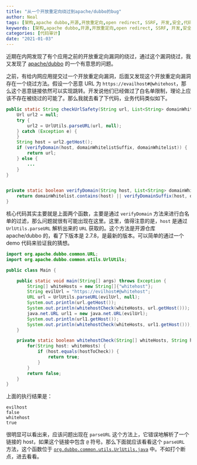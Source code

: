 ```yaml
---
title: "从一个开放重定向绕过到apache/dubbo的bug"
author: Neal
tags: [架构,apache dubbo,开源,开放重定向,open redirect, SSRF, 开发,安全,代码审计,security,development,web security,]
keywords: [架构,apache dubbo,开源,开放重定向,open redirect, SSRF, 开发,安全,代码审计,security,development,web security,]
categories: [代码审计]
date: "2021-01-03" 
---
```


近期在内网发现了有个应用之前的开放重定向漏洞的绕过，通过这个漏洞绕过，我又发现了 [apache/dubbo](https://github.com/apache/dubbo) 的一个有意思的问题。

之前，有给内网应用提交过一个开放重定向漏洞，后面又发现这个开放重定向漏洞存在一个绕过方法。假设一个恶意 URL 为 `https://evailhost#@whitehost`，那么这个恶意链接依然可以实现跳转。开发说他们已经做过了白名单限制，理论上应该不存在被绕过的可能了。那么我就去看了下代码，业务代码类似如下。

```java
public static String checkUrlSafety(String url, List<String> domainWhitelistSuffix, String domainWhitelist) {
	Url url2 = null;
	try {
		url2 = UrlUtils.parseURL(url, null);
	} catch (Exception e) {
	}
	String host = url2.getHost();
	if (verifyDomain(host, domainWhitelistSuffix, domainWhitelist)) {
		return url;
	} else {
		...
	}
}


private static boolean verifyDomain(String host, List<String> domainWhitelistSuffix, String domainWhitelist) {
	return domainWhitelist.contains(host) || verifyDomainSuffix(host, domainWhitelistSuffix):
}
```

核心代码其实主要就是上面两个函数，主要是通过 `verifyDomain` 方法来进行白名单的过滤，那么问题就很有可能出现在这里。这里，值得注意的是，`host` 是通过 `UrlUtils.parseURL` 解析出来的 `URL` 获取的。这个方法是开源仓库 apache/dubbo 的，看了下版本是 2.7.8，是最新的版本。可以简单的通过一个 demo 代码来验证我的猜想。

```java
import org.apache.dubbo.common.URL;
import org.apache.dubbo.common.utils.UrlUtils;

public class Main {

    public static void main(String[] args) throws Exception {
        String[] whiteHosts = new String[]{"whitehost"};
        String evilUrl = "https://evilhost#@whitehost";
        URL url = UrlUtils.parseURL(evilUrl, null);
        System.out.println(url.getHost());
        System.out.println(whitehostCheck(whiteHosts, url.getHost()));
        java.net.URL url1 = new java.net.URL(evilUrl);
        System.out.println(url1.getHost());
        System.out.println(whitehostCheck(whiteHosts, url1.getHost()));
    }

    private static boolean whitehostCheck(String[] whiteHosts, String hostToCheck) {
        for(String host: whiteHosts) {
            if (host.equals(hostToCheck)) {
                return true;
            }
        }
        return false;
    }
}
```

上面的执行结果是：

```
evilhost
false
whitehost
true
```

很明显可以看出来，应该问题出现在 `parseURL` 这个方法上，它错误地解析了一个链接的 host，如果这个链接中包含 `@` 符号。那么下面就应该看看这个 `parseURL` 方法，这个函数位于 [`org.dubbo.common.utils.UrlUtils.java`](https://github.com/apache/dubbo/blob/2d9583adf26a2d8bd6fb646243a9fe80a77e65d5/dubbo-common/src/main/java/org/apache/dubbo/common/utils/UrlUtils.java#L67) 中。不如打个断点，进去看看。



